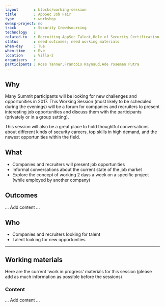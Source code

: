 ```yaml
---
layout       : blocks/working-session
title        : AppSec Job Fair
type         : workshop
owasp-project: no
track        : Security Crowdsourcing
technology   :
related-to   : Recruiting AppSec Talent,Role of Security Certification,Crowdsourcing Security Knowledge
status       : need outcomes; need working materials
when-day     : Tue
when-time    : Eve
location     : Villa-2
organizers   :
participants : Ross Tanner,Francois Raynaud,Ade Yoseman Putra
---
```


## Why

 Many Summit participants will be looking for new challenges and opportunities in 2017. This Working Session
 (most likely to be scheduled during the evenings) will be a forum for companies and recruiters to present
 interesting job opportunities and discuss them with the participants (privately or in a group setting).

This session will also be a great place to hold thoughtful conversations about different kinds of security careers, top skills in high demand, and the newest opportunities within the field.  

## What

 - Companies and recruiters will present job opportunities
 - Informal conversations about the current state of the job market
 - Explore the concept of working 2 days a week on a specific project (while employed by another company)
 
## Outcomes 

... Add content ...

## Who

 - Companies and recruiters looking for talent
 - Talent looking for new opportunities

--- 

## Working materials

Here are the current 'work in progress' materials for this session (please add as much information as possible before the sessions)

### Content

... Add content ...
